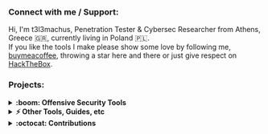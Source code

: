 ### Connect with me / Support:
Hi, I'm t3l3machus, Penetration Tester & Cybersec Researcher from Athens, Greece 🇬🇷, currently living in Poland 🇵🇱.  
If you like the tools I make please show some love by following me, [buymeacoffee](https://www.buymeacoffee.com/t3l3machus), throwing a star here and there or just give respect on [HackTheBox](https://app.hackthebox.com/profile/87301).  

<!--
  <a href="https://www.linkedin.com/in/panagiotis-chartas-a9b4a21a5/">
      <img alt="LinkedIn" width="40px" src="https://cdn1.iconfinder.com/data/icons/social-media-icon-1/112/linkedin-512.png"/>
  </a>

  <a href="https://twitter.com/t3l3machus">
      <img alt="Twitter" width="40px" src="https://cdn3.iconfinder.com/data/icons/2018-social-media-logotypes/1000/2018_social_media_popular_app_logo_twitter-512.png" />
  </a>


  <a href="https://www.youtube.com/channel/UCebj---w2CTP49tah7a8Veg">
    <img alt="youtube" width="40px" src="https://cdn4.iconfinder.com/data/icons/logos-and-brands/512/395_Youtube_logo-512.png" />
  </a>


<a href="https://www.buymeacoffee.com/t3l3machus" target="_blank">
  <img alt="buymeacoffee" height="40px" src="https://www.buymeacoffee.com/assets/img/guidelines/logo-mark-1.svg">
</a>-->
<!-- <a href='https://ko-fi.com/B0B1JO1HJ' target='_blank'><img height='36' style='border:0px;height:36px;' src='https://storage.ko-fi.com/cdn/kofi2.png?v=3' border='0' alt='Buy Me a Coffee at ko-fi.com' /></a> -->

<!--
<a href="https://twitter.com/intent/tweet?text=Open%20source%20penetration%20testing%20tools%20for%20exploiting%20various%20attack%20vectors%21&url=https://github.com/t3l3machus/overview&via=t3l3machus&hashtags=cybersecurity,pentesting,redteaming,hacking,github" target="_blank">
  <img alt="Tweet" height="22px" src="https://img.shields.io/twitter/url/http/shields.io.svg?style=social">
</a>
-->


### Projects:
<details>
  <summary><b>:boom: Offensive Security Tools</b></summary>
    <table>
      <thead align="center">
        <tr border: none;>
          <td><b>Project</b></td>
          <td><b>Short Description</b></td>
          <td><b>Stars</b></td>
          <td><b>Forks</b></td>
        </tr>
      </thead>
      <tbody>
        <tr>
          <td><a href="https://github.com/t3l3machus/Villain"><b>Villain</b></a></td>
          <td>A C2 backdoor generator and multi-session handler.</td>      
          <td><img alt="Stars" src="https://img.shields.io/github/stars/t3l3machus/Villain?style=flat-square&labelColor=343b41"/></td>
          <td><img alt="Forks" src="https://img.shields.io/github/forks/t3l3machus/Villain?style=flat-square&labelColor=343b41"/></td>
        </tr>
        <tr>
          <td><a href="https://github.com/t3l3machus/toxssin"><b>toxssin</b></a></td>
          <td>An XSS exploitation command-line interface.</td>      
          <td><img alt="Stars" src="https://img.shields.io/github/stars/t3l3machus/toxssin?style=flat-square&labelColor=343b41"/></td>
          <td><img alt="Forks" src="https://img.shields.io/github/forks/t3l3machus/toxssin?style=flat-square&labelColor=343b41"/></td>
        </tr>
        <tr>
          <td><a href="https://github.com/t3l3machus/hoaxshell"><b>hoaxshell</b></a></td>
          <td>A Windows reverse shell payload generator and handler that abuses the http(s) <br />protocol to establish a beacon-like reverse shell. </td>      
          <td><img alt="Stars" src="https://img.shields.io/github/stars/t3l3machus/hoaxshell?style=flat-square&labelColor=343b41"/></td>
          <td><img alt="Forks" src="https://img.shields.io/github/forks/t3l3machus/hoaxshell?style=flat-square&labelColor=343b41"/></td>
        </tr> 
        <tr>
          <td><a href="https://github.com/t3l3machus/psudohash"><b>psudohash</b></a></td>
          <td>A password list generator based on keywords mutated by commonly used patterns and more.</td>      
          <td><img alt="Stars" src="https://img.shields.io/github/stars/t3l3machus/psudohash?style=flat-square&labelColor=343b41"/></td>
          <td><img alt="Forks" src="https://img.shields.io/github/forks/t3l3machus/psudohash?style=flat-square&labelColor=343b41"/></td>
        </tr> 
        <tr>
          <td><a href="https://github.com/t3l3machus/PowerShell-Obfuscation-Bible"><b>PowerShell-Obfuscation-Bible</b></a></td>
          <td>A collection of techniques, examples and a little bit of theory for manually obfuscating PowerShell scripts.</td>      
          <td><img alt="Stars" src="https://img.shields.io/github/stars/t3l3machus/PowerShell-Obfuscation-Bible?style=flat-square&labelColor=343b41"/></td>
          <td><img alt="Forks" src="https://img.shields.io/github/forks/t3l3machus/PowerShell-Obfuscation-Bible?style=flat-square&labelColor=343b41"/></td>
        </tr>
        <tr>
          <td><a href="https://github.com/t3l3machus/eviltree"><b>eviltree</b></a></td>
          <td>A python3 remake of the classic "tree" command with the additional feature of searching for user provided keywords/regex in files, highlighting those that contain matches.</td>      
          <td><img alt="Stars" src="https://img.shields.io/github/stars/t3l3machus/eviltree?style=flat-square&labelColor=343b41"/></td>
          <td><img alt="Forks" src="https://img.shields.io/github/forks/t3l3machus/eviltree?style=flat-square&labelColor=343b41"/></td>
        </tr>
        <tr>
          <td><a href="https://github.com/t3l3machus/wwwtree"><b>wwwtree</b></a></td>
          <td>A utility for quickly and easily locating, web hosting and transferring resources during PrivEsc.</td>      
          <td><img alt="Stars" src="https://img.shields.io/github/stars/t3l3machus/wwwtree?style=flat-square&labelColor=343b41"/></td>
          <td><img alt="Forks" src="https://img.shields.io/github/forks/t3l3machus/wwwtree?style=flat-square&labelColor=343b41"/></td>
        </tr>
         <tr>
          <td><a href="https://github.com/t3l3machus/CVE-2023-22960"><b>CVE-2023-22960</b></a></td>
          <td>PoC for CVE-2023-22960 (Brute-force Lexmark printers).</td>      
          <td><img alt="Stars" src="https://img.shields.io/github/stars/t3l3machus/CVE-2023-22960?style=flat-square&labelColor=343b41"/></td>
          <td><img alt="Forks" src="https://img.shields.io/github/forks/t3l3machus/CVE-2023-22960?style=flat-square&labelColor=343b41"/></td>
        </tr>
         <tr>
          <td><a href="https://github.com/t3l3machus/Synergy-httpx"><b>Synergy Httpx</b></a></td>
          <td>A Python http(s) server designed to assist in red teaming activities such as receiving intercepted data via POST requests and serving content dynamically (e.g. payloads). </td>      
          <td><img alt="Stars" src="https://img.shields.io/github/stars/t3l3machus/Synergy-httpx?style=flat-square&labelColor=343b41"/></td>
          <td><img alt="Forks" src="https://img.shields.io/github/forks/t3l3machus/Synergy-httpx?style=flat-square&labelColor=343b41"/></td>
        </tr> 
        <tr>
          <td><a href="https://github.com/t3l3machus/BabelStrike"><b>BabelStrike</b></a></td>
          <td>Performs Romanization and name-to-usernames convertion of full name lists.</td>      
          <td><img alt="Stars" src="https://img.shields.io/github/stars/t3l3machus/BabelStrike?style=flat-square&labelColor=343b41"/></td>
          <td><img alt="Forks" src="https://img.shields.io/github/forks/t3l3machus/BabelStrike?style=flat-square&labelColor=343b41"/></td>
        </tr>
        <tr>
          <td><a href="https://github.com/t3l3machus/pentest-pivoting"><b>pentest-pivoting</b></a></td>
          <td>A network pivoting guide for pentests / CTFs.</td>      
          <td><img alt="Stars" src="https://img.shields.io/github/stars/t3l3machus/pentest-pivoting?style=flat-square&labelColor=343b41"/></td>
          <td><img alt="Forks" src="https://img.shields.io/github/forks/t3l3machus/pentest-pivoting?style=flat-square&labelColor=343b41"/></td>
        </tr> 
      </tbody>
    </table>
    </details>
    
  <details>
  <summary><b>⚡ Other Tools, Guides, etc</b></summary>
  <br/>
    <table>
      <thead align="center">
        <tr border: none;>
          <td><b>Project</b></td>
          <td><b>Short Description</b></td>
          <td><b>Stars</b></td>
          <td><b>Forks</b></td>
        </tr>
      </thead>
      <tbody>
        <tr>
          <td><a href="https://github.com/t3l3machus/ssh-log-alert"><b>ssh-log-alert</b></a></td>
          <td>Receive email alerts on successful ssh logins (mailgun).</td>      
          <td><img alt="Stars" src="https://img.shields.io/github/stars/t3l3machus/ssh-log-alert?style=flat-square&labelColor=343b41"/></td>
          <td><img alt="Forks" src="https://img.shields.io/github/forks/t3l3machus/ssh-log-alert?style=flat-square&labelColor=343b41"/></td>
        </tr>    
         <tr>
          <td><a href="https://github.com/t3l3machus/gmail-ssh-log-alert"><b>gmail-ssh-log-alert</b></a></td>
          <td>Receive email alerts on successful ssh logins (gmail).</td>      
          <td><img alt="Stars" src="https://img.shields.io/github/stars/t3l3machus/gmail-ssh-log-alert?style=flat-square&labelColor=343b41"/></td>
          <td><img alt="Forks" src="https://img.shields.io/github/forks/t3l3machus/gmail-ssh-log-alert?style=flat-square&labelColor=343b41"/></td>
        </tr>
         <tr>
          <td><a href="https://github.com/t3l3machus/cybersec-service-metrics"><b>cybersec-service-metrics</b></a></td>
          <td>A spreadsheet designed to automatically generate Key Performance Indicators <br />for Cyber Security Services based on documented data. Ideal for Team leaders / Managers of small-medium sized organizations.</td>      
          <td><img alt="Stars" src="https://img.shields.io/github/stars/t3l3machus/cybersec-service-metrics?style=flat-square&labelColor=343b41"/></td>
          <td><img alt="Forks" src="https://img.shields.io/github/forks/t3l3machus/cybersec-service-metrics?style=flat-square&labelColor=343b41"/></td>
        </tr>
         <tr>
          <td><a href="https://github.com/t3l3machus/Awesome-AI"><b>Awesome-AI</b></a></td>
          <td>A list of awesome AI resources around the internet.</td>      
          <td><img alt="Stars" src="https://img.shields.io/github/stars/t3l3machus/Awesome-AI?style=flat-square&labelColor=343b41"/></td>
          <td><img alt="Forks" src="https://img.shields.io/github/forks/t3l3machus/Awesome-AI?style=flat-square&labelColor=343b41"/></td>
        </tr>  
         <tr>
          <td><a href="https://github.com/t3l3machus/OWASP-Testing-Guide-Checklist"><b>OWASP-Testing-Guide-Checklist</b></a></td>
          <td>OWASP based Web Application Security Testing Checklist.</td>      
          <td><img alt="Stars" src="https://img.shields.io/github/stars/t3l3machus/OWASP-Testing-Guide-Checklist?style=flat-square&labelColor=343b41"/></td>
          <td><img alt="Forks" src="https://img.shields.io/github/forks/t3l3machus/OWASP-Testing-Guide-Checklist?style=flat-square&labelColor=343b41"/></td>
        </tr>  
      </tbody>
    </table>
    </details>

  <details>
  <summary><b>:octocat: Contributions</b></summary>
  <br/>
    <table>
      <thead align="center">
        <tr border: none;>
          <td><b>Project</b></td>
          <td><b>Short Description</b></td>
          <td><b>Contribution</b></td>
        </tr>
      </thead>
      <tbody>
        <tr>
          <td><a href="https://github.com/projectdiscovery/nuclei-templates"><b>nuclei-templates</b></a></td>
          <td>Templates are the core of the nuclei scanner which powers the actual scanning engine.</td>      
          <td>Templates contributed: [CVE-2024-2340](https://github.com/projectdiscovery/nuclei-templates/blob/bf61ae8824bb222d21a72323e100454857239b74/http/cves/2024/CVE-2024-2340.yaml#L4), [sap-public-admin](https://github.com/projectdiscovery/nuclei-templates/blob/bf61ae8824bb222d21a72323e100454857239b74/http/misconfiguration/sap/sap-public-admin.yaml#L4)</td>     
        </tr>
        <tr>
          <td><a href="https://github.com/0dayCTF/reverse-shell-generator"><b>reverse-shell-generator</b></a>&nbsp;&#40;<a href="https://revshells.com/">revshells.com</a>&#41;</td>
          <td>Hosted Reverse Shell generator with a ton of functionality.</td> 
          <td>Added HoaxShell and front-end style improvements.</td>    
        </tr>  
      </tbody>
    </table>
    </details>


